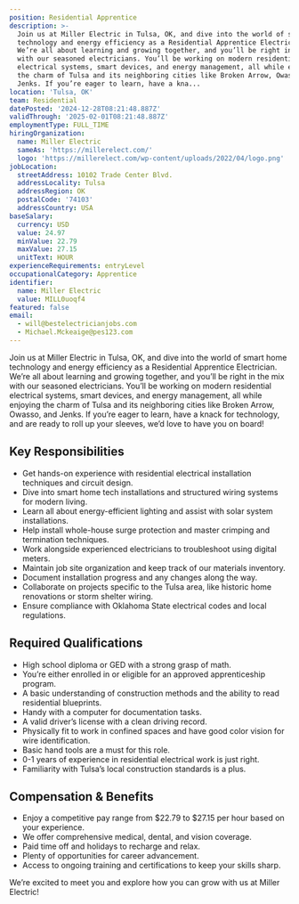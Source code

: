 ```yaml
---
position: Residential Apprentice
description: >-
  Join us at Miller Electric in Tulsa, OK, and dive into the world of smart home
  technology and energy efficiency as a Residential Apprentice Electrician.
  We’re all about learning and growing together, and you’ll be right in the mix
  with our seasoned electricians. You’ll be working on modern residential
  electrical systems, smart devices, and energy management, all while enjoying
  the charm of Tulsa and its neighboring cities like Broken Arrow, Owasso, and
  Jenks. If you’re eager to learn, have a kna...
location: 'Tulsa, OK'
team: Residential
datePosted: '2024-12-28T08:21:48.887Z'
validThrough: '2025-02-01T08:21:48.887Z'
employmentType: FULL_TIME
hiringOrganization:
  name: Miller Electric
  sameAs: 'https://millerelect.com/'
  logo: 'https://millerelect.com/wp-content/uploads/2022/04/logo.png'
jobLocation:
  streetAddress: 10102 Trade Center Blvd.
  addressLocality: Tulsa
  addressRegion: OK
  postalCode: '74103'
  addressCountry: USA
baseSalary:
  currency: USD
  value: 24.97
  minValue: 22.79
  maxValue: 27.15
  unitText: HOUR
experienceRequirements: entryLevel
occupationalCategory: Apprentice
identifier:
  name: Miller Electric
  value: MILL0uoqf4
featured: false
email:
  - will@bestelectricianjobs.com
  - Michael.Mckeaige@pes123.com
---
```




Join us at Miller Electric in Tulsa, OK, and dive into the world of smart home technology and energy efficiency as a Residential Apprentice Electrician. We’re all about learning and growing together, and you’ll be right in the mix with our seasoned electricians. You’ll be working on modern residential electrical systems, smart devices, and energy management, all while enjoying the charm of Tulsa and its neighboring cities like Broken Arrow, Owasso, and Jenks. If you’re eager to learn, have a knack for technology, and are ready to roll up your sleeves, we’d love to have you on board!

## Key Responsibilities
- Get hands-on experience with residential electrical installation techniques and circuit design.
- Dive into smart home tech installations and structured wiring systems for modern living.
- Learn all about energy-efficient lighting and assist with solar system installations.
- Help install whole-house surge protection and master crimping and termination techniques.
- Work alongside experienced electricians to troubleshoot using digital meters.
- Maintain job site organization and keep track of our materials inventory.
- Document installation progress and any changes along the way.
- Collaborate on projects specific to the Tulsa area, like historic home renovations or storm shelter wiring.
- Ensure compliance with Oklahoma State electrical codes and local regulations.

## Required Qualifications
- High school diploma or GED with a strong grasp of math.
- You’re either enrolled in or eligible for an approved apprenticeship program.
- A basic understanding of construction methods and the ability to read residential blueprints.
- Handy with a computer for documentation tasks.
- A valid driver’s license with a clean driving record.
- Physically fit to work in confined spaces and have good color vision for wire identification.
- Basic hand tools are a must for this role.
- 0-1 years of experience in residential electrical work is just right.
- Familiarity with Tulsa’s local construction standards is a plus.

## Compensation & Benefits
- Enjoy a competitive pay range from $22.79 to $27.15 per hour based on your experience.
- We offer comprehensive medical, dental, and vision coverage.
- Paid time off and holidays to recharge and relax.
- Plenty of opportunities for career advancement.
- Access to ongoing training and certifications to keep your skills sharp.

We’re excited to meet you and explore how you can grow with us at Miller Electric!